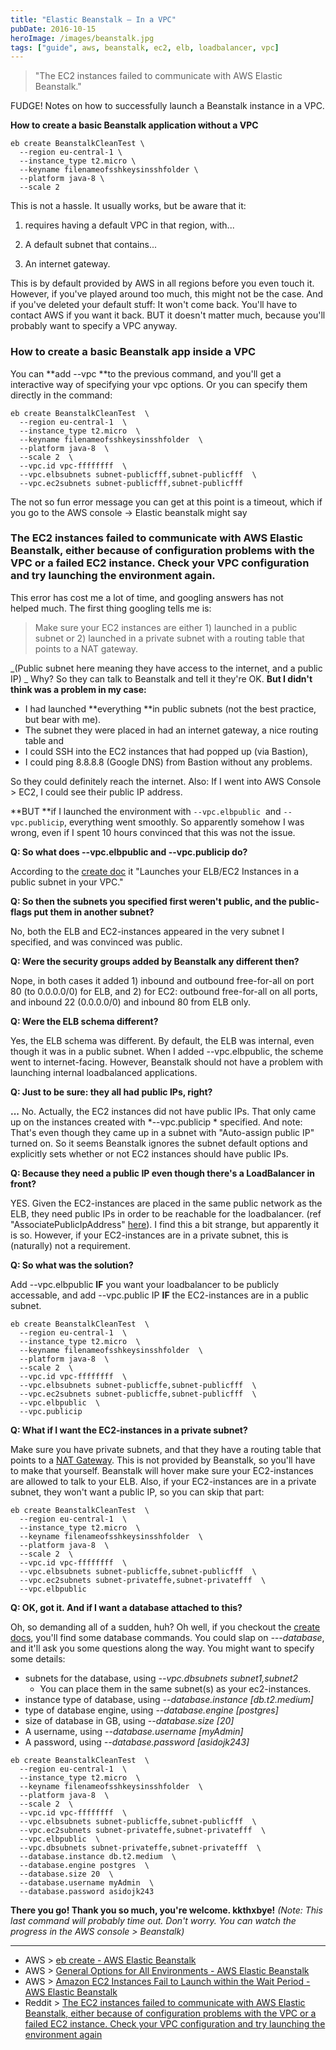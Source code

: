 ```yaml
---
title: "Elastic Beanstalk – In a VPC"
pubDate: 2016-10-15
heroImage: /images/beanstalk.jpg
tags: ["guide", aws, beanstalk, ec2, elb, loadbalancer, vpc]
---
```


> "The EC2 instances failed to communicate with AWS Elastic Beanstalk."

FUDGE! Notes on how to successfully launch a Beanstalk instance in a VPC.

**How to create a basic Beanstalk application without a VPC**

```
eb create BeanstalkCleanTest \
  --region eu-central-1 \
  --instance_type t2.micro \
  --keyname filenameofsshkeysinsshfolder \
  --platform java-8 \
  --scale 2
```

This is not a hassle. It usually works, but be aware that it:

1. requires having a default VPC in that region, with...

2. A default subnet that contains...

3. An internet gateway.

This is by default provided by AWS in all regions before you even touch it. However, if you've played around too much, this might not be the case. And if you've deleted your default stuff: It won't come back. You'll have to contact AWS if you want it back. BUT it doesn't matter much, because you'll probably want to specify a VPC anyway.

### How to create a basic Beanstalk app inside a VPC

You can **add --vpc **to the previous command, and you'll get a interactive way of specifying your vpc options. Or you can specify them directly in the command:

```
eb create BeanstalkCleanTest  \
  --region eu-central-1  \
  --instance_type t2.micro  \
  --keyname filenameofsshkeysinsshfolder  \
  --platform java-8  \
  --scale 2  \
  --vpc.id vpc-ffffffff  \
  --vpc.elbsubnets subnet-publicfff,subnet-publicfff  \
  --vpc.ec2subnets subnet-publicfff,subnet-publicfff
```

The not so fun error message you can get at this point is a timeout, which if you go to the AWS console -> Elastic beanstalk might say

### The EC2 instances failed to communicate with AWS Elastic Beanstalk, either because of configuration problems with the VPC or a failed EC2 instance. Check your VPC configuration and try launching the environment again.

This error has cost me a lot of time, and googling answers has not helped much. The first thing googling tells me is:

> Make sure your EC2 instances are either 1) launched in a public subnet or 2) launched in a private subnet with a routing table that points to a NAT gateway.

_(Public subnet here meaning they have access to the internet, and a public IP) _ Why? So they can talk to Beanstalk and tell it they're OK. **But I didn't think was a problem in my case:**

- I had launched **everything **in public subnets (not the best practice, but bear with me).
- The subnet they were placed in had an internet gateway, a nice routing table and
- I could SSH into the EC2 instances that had popped up (via Bastion),
- I could ping 8.8.8.8 (Google DNS) from Bastion without any problems.

So they could definitely reach the internet. Also: If I went into AWS Console > EC2, I could see their public IP address.

**BUT **if I launched the environment with `--vpc.elbpublic`  and `--vpc.publicip`, everything went smoothly. So apparently somehow I was wrong, even if I spent 10 hours convinced that this was not the issue.

**Q: So what does --vpc.elbpublic and --vpc.publicip do?**

According to the [create doc](http://docs.aws.amazon.com/elasticbeanstalk/latest/dg/eb3-create.html) it "Launches your ELB/EC2 Instances in a public subnet in your VPC."

**Q: So then the subnets you specified first weren't public, and the public-flags put them in another subnet?**

No, both the ELB and EC2-instances appeared in the very subnet I specified, and was convinced was public.

**Q: Were the security groups added by Beanstalk any different then?**

Nope, in both cases it added 1) inbound and outbound free-for-all on port 80 (to 0.0.0.0/0) for ELB, and 2) for EC2: outbound free-for-all on all ports, and inbound 22 (0.0.0.0/0) and inbound 80 from ELB only.

**Q: Were the ELB schema different?**

Yes, the ELB schema was different. By default, the ELB was internal, even though it was in a public subnet. When I added --vpc.elbpublic, the scheme went to internet-facing. However, Beanstalk should not have a problem with launching internal loadbalanced applications.

**Q: Just to be sure: they all had public IPs, right?**

**...** No. Actually, the EC2 instances did not have public IPs. That only came up on the instances created with *--vpc.publicip * specified. And note: That's even though they came up in a subnet with "Auto-assign public IP" turned on. So it seems Beanstalk ignores the subnet default options and explicitly sets whether or not EC2 instances should have public IPs.

**Q: Because they need a public IP even though there's a LoadBalancer in front?**

YES. Given the EC2-instances are placed in the same public network as the ELB, they need public IPs in order to be reachable for the loadbalancer. (ref "AssociatePublicIpAddress" [here](http://docs.aws.amazon.com/elasticbeanstalk/latest/dg/command-options-general.html#command-options-general-ec2vpc)). I find this a bit strange, but apparently it is so. However, if your EC2-instances are in a private subnet, this is (naturally) not a requirement.

**Q: So what was the solution?**

Add --vpc.elbpublic **IF** you want your loadbalancer to be publicly accessable, and add --vpc.public IP **IF** the EC2-instances are in a public subnet.

```
eb create BeanstalkCleanTest  \
  --region eu-central-1  \
  --instance_type t2.micro  \
  --keyname filenameofsshkeysinsshfolder  \
  --platform java-8  \
  --scale 2  \
  --vpc.id vpc-ffffffff  \
  --vpc.elbsubnets subnet-publicffe,subnet-publicfff  \
  --vpc.ec2subnets subnet-publicffe,subnet-publicfff  \
  --vpc.elbpublic  \
  --vpc.publicip
```

**Q: What if I want the EC2-instances in a private subnet?**

Make sure you have private subnets, and that they have a routing table that points to a [NAT Gateway](http://docs.aws.amazon.com/AmazonVPC/latest/UserGuide/vpc-nat-gateway.html). This is not provided by Beanstalk, so you'll have to make that yourself. Beanstalk will hover make sure your EC2-instances are allowed to talk to your ELB. Also, if your EC2-instances are in a private subnet, they won't want a public IP, so you can skip that part:

```
eb create BeanstalkCleanTest  \
  --region eu-central-1  \
  --instance_type t2.micro  \
  --keyname filenameofsshkeysinsshfolder  \
  --platform java-8  \
  --scale 2  \
  --vpc.id vpc-ffffffff  \
  --vpc.elbsubnets subnet-publicffe,subnet-publicfff  \
  --vpc.ec2subnets subnet-privateffe,subnet-privatefff  \
  --vpc.elbpublic
```

**Q: OK, got it. And if I want a database attached to this?**

Oh, so demanding all of a sudden, huh? Oh well, if you checkout the [create docs](http://docs.aws.amazon.com/elasticbeanstalk/latest/dg/eb3-create.html), you'll find some database commands. You could slap on *---database*, and it'll ask you some questions along the way. You might want to specify some details:

- subnets for the database, using _--vpc.dbsubnets subnet1,subnet2_
  - You can place them in the same subnet(s) as your ec2-instances.
- instance type of database, using *--database.instance [db.t2.medium]*
- type of database engine, using *--database.engine [postgres]*
- size of database in GB, using *--database.size [20]*
- A username, using _--database.username [myAdmin]_
- A password, using _--database.password [asidojk243]_

```
eb create BeanstalkCleanTest  \
  --region eu-central-1  \
  --instance_type t2.micro  \
  --keyname filenameofsshkeysinsshfolder  \
  --platform java-8  \
  --scale 2  \
  --vpc.id vpc-ffffffff  \
  --vpc.elbsubnets subnet-publicffe,subnet-publicfff  \
  --vpc.ec2subnets subnet-privateffe,subnet-privatefff  \
  --vpc.elbpublic  \
  --vpc.dbsubnets subnet-privateffe,subnet-privatefff  \
  --database.instance db.t2.medium  \
  --database.engine postgres  \
  --database.size 20  \
  --database.username myAdmin  \
  --database.password asidojk243
```

**There you go! Thank you so much, you're welcome. kkthxbye!** _(Note: This last command will probably time out. Don't worry. You can watch the progress in the AWS console > Beanstalk)_

---

- AWS > [eb create - AWS Elastic Beanstalk](http://docs.aws.amazon.com/elasticbeanstalk/latest/dg/eb3-create.html)
- AWS > [General Options for All Environments - AWS Elastic Beanstalk](http://docs.aws.amazon.com/elasticbeanstalk/latest/dg/command-options-general.html#command-options-general-ec2vpc)
- AWS > [Amazon EC2 Instances Fail to Launch within the Wait Period - AWS Elastic Beanstalk](http://docs.aws.amazon.com/elasticbeanstalk/latest/dg/events.common.connectivity.html)
- Reddit > [The EC2 instances failed to communicate with AWS Elastic Beanstalk, either because of configuration problems with the VPC or a failed EC2 instance. Check your VPC configuration and try launching the environment again](https://www.reddit.com/r/aws/comments/3edgsp/the_ec2_instances_failed_to_communicate_with_aws/)
